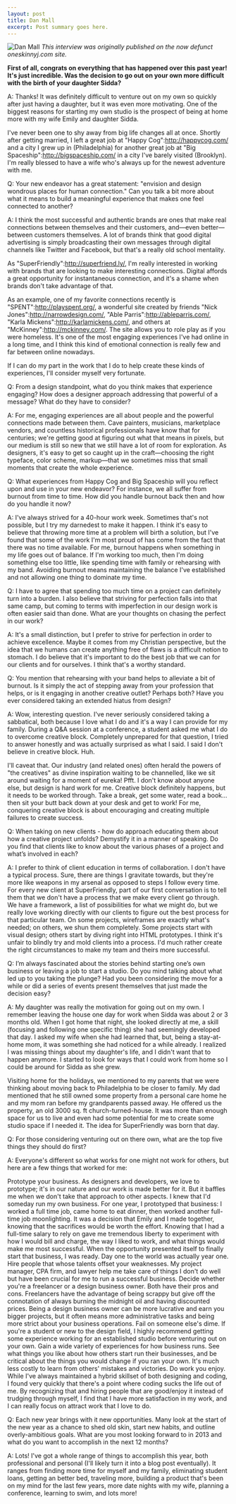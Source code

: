 ```yaml
---
layout: post
title: Dan Mall
excerpt: Post summary goes here.
---
```



![Dan Mall](/assets/image.jpg)
*This interview was originally published on the now defunct oneskinnyj.com site.*

**First of all, congrats on everything that has happened over this past year! It's just incredible. Was the decision to go out on your own more difficult with the birth of your daughter Sidda?**

A: Thanks! It was definitely difficult to venture out on my own so quickly after just having a daughter, but it was even more motivating. One of the biggest reasons for starting my own studio is the prospect of being at home more with my wife Emily and daughter Sidda.

I've never been one to shy away from big life changes all at once. Shortly after getting married, I left a great job at "Happy Cog":http://happycog.com/ and a city I grew up in (Philadelphia) for another great job at "Big Spaceship":http://bigspaceship.com/ in a city I've barely visited (Brooklyn). I'm really blessed to have a wife who's always up for the newest adventure with me.

Q: Your new endeavor has a great statement: "envision and design wondrous places for human connection." Can you talk a bit more about what it means to build a meaningful experience that makes one feel connected to another?

A: I think the most successful and authentic brands are ones that make real connections between themselves and their customers, and—even better—between customers themselves. A lot of brands think that good digital advertising is simply broadcasting their own messages through digital channels like Twitter and Facebook, but that's a really old school mentality.

As "SuperFriendly":http://superfriend.ly/, I'm really interested in working with brands that are looking to make interesting connections. Digital affords a great opportunity for instantaneous connection, and it's a shame when brands don't take advantage of that.

As an example, one of my favorite connections recently is "SPENT":http://playspent.org/, a wonderful site created by friends "Nick Jones":http://narrowdesign.com/, "Able Parris":http://ableparris.com/, "Karla Mickens":http://karlamickens.com/, and others at "McKinney":http://mckinney.com/. The site allows you to role play as if you were homeless. It's one of the most engaging experiences I've had online in a long time, and I think this kind of emotional connection is really few and far between online nowadays.

If I can do my part in the work that I do to help create these kinds of experiences, I'll consider myself very fortunate.   

Q: From a design standpoint, what do you think makes that experience engaging? How does a designer approach addressing that powerful of a message? What do they have to consider?

A: For me, engaging experiences are all about people and the powerful connections made between them. Cave painters, musicians, marketplace vendors, and countless historical professionals have know that for centuries; we're getting good at figuring out what that means in pixels, but our medium is still so new that we still have a lot of room for exploration. As designers, it's easy to get so caught up in the craft—choosing the right typeface, color scheme, markup—that we sometimes miss that small moments that create the whole experience.

Q: What experiences from Happy Cog and Big Spaceship will you reflect upon and use in your new endeavor? For instance, we all suffer from burnout from time to time. How did you handle burnout back then and how do you handle it now?

A:  I've always strived for a 40-hour work week. Sometimes that's not possible, but I try my darnedest to make it happen. I think it's easy to believe that throwing more time at a problem will birth a solution, but I've found that some of the work I'm most proud of has come from the fact that there was no time available. For me, burnout happens when something in my life goes out of balance. If I'm working too much, then I'm doing something else too little, like spending time with family or rehearsing with my band. Avoiding burnout means maintaining the balance I've established and not allowing one thing to dominate my time.

Q: I have to agree that spending too much time on a project can definitely turn into a burden. I also believe that striving for perfection falls into that same camp, but coming to terms with imperfection in our design work is often easier said than done. What are your thoughts on chasing the perfect in our work?

A: It's a small distinction, but I prefer to strive for perfection in order to achieve excellence. Maybe it comes from my Christian perspective, but the idea that we humans can create anything free of flaws is a difficult notion to stomach. I do believe that it's important to do the best job that we can for our clients and for ourselves. I think that's a worthy standard.

Q: You mention that rehearsing with your band helps to alleviate a bit of burnout. Is it simply the act of stepping away from your profession that helps, or is it engaging in another creative outlet? Perhaps both? Have you ever considered taking an extended hiatus from design?

A: Wow, interesting question. I've never seriously considered taking a sabbatical, both because I love what I do and it's a way I can provide for my family. During a Q&A session at a conference, a student asked me what I do to overcome creative block. Completely unprepared for that question, I tried to answer honestly and was actually surprised as what I said. I said I don't believe in creative block. Huh.

I'll caveat that. Our industry (and related ones) often herald the powers of "the creatives" as divine inspiration waiting to be channelled, like we sit around waiting for a moment of eureka! Pfft. I don't know about anyone else, but design is hard work for me. Creative block definitely happens, but it needs to be worked through. Take a break, get some water, read a book… then sit your butt back down at your desk and get to work! For me, conquering creative block is about encouraging and creating multiple failures to create success.

Q: When taking on new clients - how do approach educating them about how a creative project unfolds? Demystify it in a manner of speaking. Do you find that clients like to know about the various phases of a project and what’s involved in each?

A: I prefer to think of client education in terms of collaboration. I don't have a typical process. Sure, there are things I gravitate towards, but they're more like weapons in my arsenal as opposed to steps I follow every time. For every new client at SuperFriendly, part of our first conversation is to tell them that we don't have a process that we make every client go through. We have a framework, a list of possibilities for what we might do, but we really love working directly with our clients to figure out the best process for that particular team. On some projects, wireframes are exactly what's needed; on others, we shun them completely. Some projects start with visual design; others start by diving right into HTML prototypes. I think it's unfair to blindly try and mold clients into a process. I'd much rather create the right circumstances to make my team and theirs more successful.

Q: I’m always fascinated about the stories behind starting one’s own business or leaving a job to start a studio. Do you mind talking about what led up to you taking the plunge? Had you been considering the move for a while or did a series of events present themselves that just made the decision easy?

A: My daughter was really the motivation for going out on my own. I remember leaving the house one day for work when Sidda was about 2 or 3 months old. When I got home that night, she looked directly at me, a skill (focusing and following one specific thing) she had seemingly developed that day. I asked my wife when she had learned that, but, being a stay-at-home mom, it was something she had noticed for a while already. I realized I was missing things about my daughter's life, and I didn't want that to happen anymore. I started to look for ways that I could work from home so I could be around for Sidda as she grew.

Visiting home for the holidays, we mentioned to my parents that we were thinking about moving back to Philadelphia to be closer to family. My dad mentioned that he still owned some property from a personal care home he and my mom ran before my grandparents passed away. He offered us the property, an old 3000 sq. ft church-turned-house. It was more than enough space for us to live and even had some potential for me to create some studio space if I needed it. The idea for SuperFriendly was born that day.

Q: For those considering venturing out on there own, what are the top five things they should do first?

A: Everyone's different so what works for one might not work for others, but here are a few things that worked for me:

Prototype your business. As designers and developers, we love to prototype; it's in our nature and our work is made better for it. But it baffles me when we don't take that approach to other aspects. I knew that I'd someday run my own business. For one year, I prototyped that business: I worked a full time job, came home to eat dinner, then worked another full-time job moonlighting. It was a decision that Emily and I made together, knowing that the sacrifices would be worth the effort. Knowing that I had a full-time salary to rely on gave me tremendous liberty to experiment with how I would bill and charge, the way I liked to work, and what things would make me most successful. When the opportunity presented itself to finally start that business, I was ready. Day one to the world was actually year one.
Hire people that whose talents offset your weaknesses. My project manager, CPA firm, and lawyer help me take care of things I don't do well but have been crucial for me to run a successful business.
Decide whether you're a freelancer or a design business owner. Both have their pros and cons. Freelancers have the advantage of being scrappy but give off the connotation of always burning the midnight oil and having discounted prices. Being a design business owner can be more lucrative and earn you bigger projects, but it often means more administrative tasks and being more strict about your business operations.
Fail on someone else's dime. If you're a student or new to the design field, I highly recommend getting some experience working for an established studio before venturing out on your own. Gain a wide variety of experiences for how business runs. See what things you like about how others start run their businesses, and be critical about the things you would change if you ran your own. It's much less costly to learn from others' mistakes and victories.
Do work you enjoy. While I've always maintained a hybrid skillset of both designing and coding, I found very quickly that there's a point where coding sucks the life out of me. By recognizing that and hiring people that are good/enjoy it instead of trudging through myself, I find that I have more satisfaction in my work, and I can really focus on attract work that I love to do.

Q: Each new year brings with it new opportunities. Many look at the start of the new year as a chance to shed old skin, start new habits, and outline overly-ambitious goals. What are you most looking forward to in 2013 and what do you want to accomplish in the next 12 months?

A: Lots! I've got a whole range of things to accomplish this year, both professional and personal (I'll likely turn it into a blog post eventually). It ranges from finding more time for myself and my family, eliminating student loans, getting an better bed, traveling more, building a product that's been on my mind for the last few years, more date nights with my wife, planning a conference, learning to swim, and lots more!
